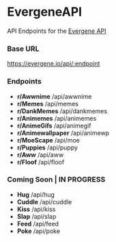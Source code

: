 # EvergeneAPI
API Endpoints for the [Evergene API](https://evergene.io/api)

### Base URL
https://evergene.io/api/:endpoint

### Endpoints
- **r/Awwnime**
/api/awwnime
- **r/Memes**
/api/memes
- **r/DankMemes**
/api/dankmemes
- **r/Animemes**
/api/animemes
- **r/AnimeGifs**
/api/animegif
- **r/Animewallpaper**
/api/animewp
- **r/MoeScape**
/api/moe
- **r/Puppies**
/api/puppy
- **r/Aww**
/api/aww
- **r/Floof**
/api/floof

### Coming Soon | IN PROGRESS
- **Hug**
/api/hug
- **Cuddle**
/api/cuddle
- **Kiss**
/api/kiss
- **Slap**
/api/slap
- **Feed**
/api/feed
- **Poke**
/api/poke
